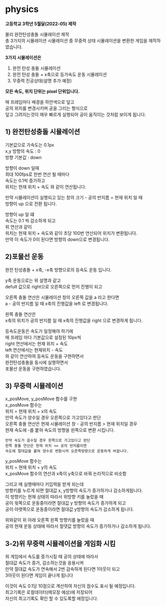 # physics

__고등학교 3학년 5월달(2022-05) 제작__  

물리 완전탄성충돌 시뮬레이션 제작  
총 3가지의 시뮬레이션
시뮬레이션 중 무중력 상태 시뮬레이션을 변환한 게임을 제작하였습니다.

__3가지 시뮬레이션은__

 1. 완전 탄성 충돌 시뮬레이션
 2. 완전 탄성 충돌 + x축으로 등가속도 운동 시뮬레이션
 3. 무중력 진공상태(설명 추가 예정)


__모든 속도, 위치 단위는 pixel 단위입니다.__
  
매 프레임마다 배경을 하얀색으로 덮고   
공의 위치를 변경시키며 공을 그리는 형식으로  
덮고 그려지는것이 매우 빠르게 실행되어 공이 움직이는 것처럼 보이게 됩니다.  
  
## 1) 완전탄성충돌 시뮬레이션  
기본값으로 가속도는 0.1px   
     x,y 방향의 속도 : 0  
방향 기본값 : down  
  
방향이 down 일때  
최대 100fps로 한번 연산 될 때마다   
속도는 0.1씩 증가하고  
위치는 현재 위치 + 속도 와 같이 연산됩니다.  
  
만약 시뮬레이션이 실행되고 있는 창의 크기 -  공의 반지름 = 현재 위치 일 때  
방향이 up 으로 전환 됩니다.  
  
방향이 up 일 떄   
속도는 0.1 씩 감소하게 되고  
위 연산과 같이   
위치는 현재 위치 + 속도와 같이 초당 100번 연산되어 위치가 변환됩니다.  
만약 이 속도가 0이 된다면 방향의 down으로 변경됩니다.  
  
## 2)포물선 운동
완전 탄성충돌 + x축, -x축 방향으로의 등속도 운동 입니다.  
  
y축 운동으로는 위 설명과 같고  
defult 값으로 right으로 오른쪽으로 먼저 진행이 되고  
  
오른쪽 충돌 연산은 시뮬레이션 창의 오른쪽 값을 a 라고 한다면  
a - 공의 반지름 일 때 x축의 진행값을 left 로 변경됩니다.  
  
왼쪽 충돌 연산은   
x축의 위치가 공의 반지름 일 때 x축의 진행값을 right 으로 변경하게 됩니다.  
  
등속도운동은 속도가 일정해야 하기에  
매 프레임 마다 기본값으로 설정된 10px씩  
right 연산에서는 현재 위치 + 속도  
left 연산에서는 현재위치 - 속도  
와 같이 연산하여 등속도 운동을 구현하면서  
완전탄성충돌을 동시에 실행하면서  
포물선 운동을 구현하였습니다.  
  
## 3) 무중력 시뮬레이션  
x_posMove, y_posMove 함수를 구현  
x_posMove 함수는  
위치 = 현재 위치 + x의 속도  
    만약 속도가 양수일 경우 오른쪽으로 가고있다고 판단  
    오른쪽 충돌 연산은 현재 시뮬레이션 창 - 공의 반지름 > 현재 위치일 경우  
    현재 속도에 -를 붙혀 속도의 방향을 왼쪽으로 변환 시킵니다.  
      
    만약 속도가 음수일 경우 왼쪽으로 가고있다고 판단  
    왼쪽 충돌 연산은 현재 위치 <= 공의 반지름이면   
    속도에 절대값을 붙혀 양수로 변환시켜 오른쪽방향으로 운동하게 바꿉니다.  

y_posMove 함수는   
위치 = 현재 위치 + y의 속도  
    x_posMove 함수의 연산과 x축이 y축으로 바꿔 논리적으로 비슷함  
  
그리고 매 실행때마다 키입력을 받게 되는데  
방향키를 누르게 되면 절대값 x, y방향의 속도가 증가하거나 감소하게됩니다.  
이 방향키는 현재 상태의 따라서 위방향 키를 눌렀을 때   
공이 윗쪽으로 운동중이라면 절대값 y 방향의 속도가 증가하게 되고  
공이 아랫쪽으로 운동중이라면 절대값 y방향의 속도가 감소하게 됩니다.  
  
위와같이 위 아래 오른쪽 왼쪽 방향키를 눌렀을 때   
공의 현재 운동 상태에 따라서 절댓값 방향의 속도가 증가하거나 감소하게 됩니다.  
  
## 3-2)위 무중력 시뮬레이션을 게임화 시킴  
위 게임에서 속도를 증가시킬 때 공의 상태에 따라서   
절대값 속도가 증가, 감소하는것을 응용시켜  
만약 절대값 속도가 연속해서 2번 감속하게 된다면 1아웃이 되고  
3아웃이 된다면 게임이 끝나게 됩니다  
  
이것이 속도 0.1당 10점으로 계산하여 자신의 점수도 표시 될 예정입니다.  
최고기록은 로컬데이터(메모장 예상)에 저장되어   
자신의 최고기록도 확인 할 수 있도록할 에정입니다.  
